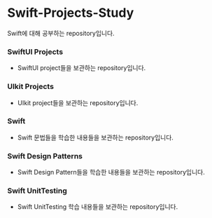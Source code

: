 # Swift-Projects-Study

Swift에 대해 공부하는 repository입니다.
 
### SwiftUI Projects
- SwiftUI project들을 보관하는 repository입니다.
### UIkit Projects
- UIkit project들을 보관하는 repository입니다.
### Swift
- Swift 문법들을 학습한 내용들을 보관하는 repository입니다.
### Swift Design Patterns
- Swift Design Pattern들을 학습한 내용들을 보관하는 repository입니다.
### Swift UnitTesting
- Swift UnitTesting 학습 내용들을 보관하는 repository입니다.
